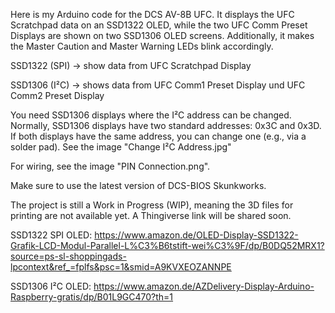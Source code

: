 Here is my Arduino code for the DCS AV-8B UFC. It displays the UFC Scratchpad data on an SSD1322 OLED,
while the two UFC Comm Preset Displays are shown on two SSD1306 OLED screens. Additionally,
it makes the Master Caution and Master Warning LEDs blink accordingly.

SSD1322 (SPI) → show data from UFC Scratchpad Display

SSD1306 (I²C) → shows data from UFC Comm1 Preset Display und UFC Comm2 Preset Display

You need SSD1306 displays where the I²C address can be changed. Normally, SSD1306 displays have two standard addresses: 0x3C and 0x3D.
If both displays have the same address, you can change one (e.g., via a solder pad). See the image "Change I²C Address.jpg"

For wiring, see the image "PIN Connection.png".

Make sure to use the latest version of DCS-BIOS Skunkworks.

The project is still a Work in Progress (WIP), meaning the 3D files for printing are not available yet. A Thingiverse link will be shared soon.



SSD1322 SPI OLED: https://www.amazon.de/OLED-Display-SSD1322-Grafik-LCD-Modul-Parallel-L%C3%B6tstift-wei%C3%9F/dp/B0DQ52MRX1?source=ps-sl-shoppingads-lpcontext&ref_=fplfs&psc=1&smid=A9KVXEOZANNPE

SSD1306 I²C OLED: https://www.amazon.de/AZDelivery-Display-Arduino-Raspberry-gratis/dp/B01L9GC470?th=1
